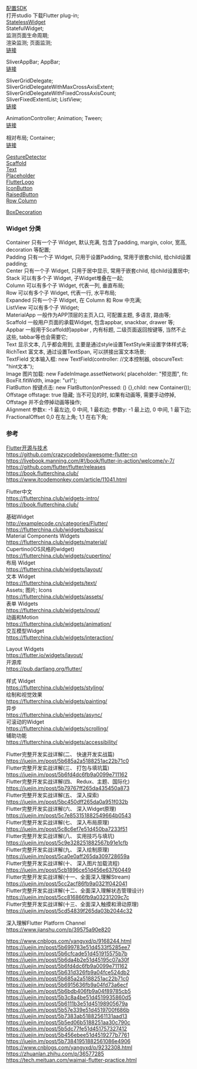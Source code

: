 [配置SDK](basic/Start.md)    
打开studio 下载Flutter plug-in;    
[StatelessWidget](basic/StatelessWidget.md)  
StatefulWidget;  
监测页面生命周期;  
渲染监测;  页面监测;  
[链接](basic/StatefulWidget.md)  

SliverAppBar;  AppBar;  
[链接](basic/AppBar.md)  

SliverGridDelegate;  
SliverGridDelegateWithMaxCrossAxisExtent;  
SliverGridDelegateWithFixedCrossAxisCount;  
SliverFixedExtentList;  ListView;  
[链接](basic/SliverGridDelegate.md)  

AnimationController;  Animation;  Tween;   
[链接](basic/Animation.md)  

相对布局;  Container;  
[链接](basic/Container.md)  

[GestureDetector](basic/GestureDetector.md)  
[Scaffold](basic/Scaffold.md)  
[Text](basic/Text.md)  
[Placeholder](basic/Placeholder.md)  
[FlutterLogo](basic/FlutterLogo.md)  
[IconButton](basic/IconButton.md)  
[RaisedButton](basic/RaisedButton.md)  
[Row Column](basic/Row_Column.md)  

[BoxDecoration](basic/BoxDecoration.md)  


### Widget 分类  
Container            	只有一个子 Widget, 默认充满, 包含了padding, margin, color, 宽高, decoration 等配置;  
Padding	                只有一个子 Widget, 只用于设置Padding, 常用于嵌套child, 给child设置padding;  
Center                     只有一个子 Widget, 只用于居中显示, 常用于嵌套child, 给child设置居中;  
Stack                        可以有多个子 Widget, 子Widget堆叠在一起;  
Column                   可以有多个子 Widget, 代表一列, 垂直布局;  
Row                         可以有多个子 Widget, 代表一行, 水平布局;  
Expanded               只有一个子 Widget, 在  Column 和  Row 中充满;  
ListView                  可以有多个子 Widget;  
MaterialApp       	一般作为APP顶层的主页入口, 可配置主题, 多语言, 路由等;  
Scaffold	                一般用户页面的承载Widget, 包含appbar, snackbar, drawer 等;  
Appbar	                一般用于Scaffold的appbar , 内有标题, 二级页面返回按键等, 当然不止这些, tabbar等也会需要它;  
Text	                        显示文本, 几乎都会用到, 主要是通过style设置TextStyle来设置字体样式等;  
RichText	               富文本, 通过设置TextSpan, 可以拼接出富文本场景;  
TextField	               文本输入框: new TextField(controller: //文本控制器, obscureText: "hint文本");  
Image	                   图片加载: new FadeInImage.assetNetwork( placeholder: "预览图", fit: BoxFit.fitWidth, image: "url");  
FlatButton	           按键点击: new FlatButton(onPressed: () {},child: new Container());  
Offstage                  offstage: true 隐藏;  当不可见的时, 如果有动画等, 需要手动停掉, Offstage 并不会停掉动画等操作;  
Alignment               参数x: -1 最左边, 0 中间, 1 最右边;  参数y: -1 最上边, 0 中间, 1 最下边; 
FractionalOffset     0,0 在左上角; 1,1 在右下角;  

### 参考  
[Flutter开源与技术](flutter_blog.md)  
https://github.com/crazycodeboy/awesome-flutter-cn  
https://livebook.manning.com/#!/book/flutter-in-action/welcome/v-7/  
https://github.com/flutter/flutter/releases  
https://book.flutterchina.club/  
https://www.itcodemonkey.com/article/11041.html   


Flutter中文  
https://flutterchina.club/widgets-intro/  
https://book.flutterchina.club/  

基础Widget  
http://examplecode.cn/categories/Flutter/  
https://flutterchina.club/widgets/basics/  
Material Components Widgets  
https://flutterchina.club/widgets/material/  
Cupertino(iOS风格的widget)  
https://flutterchina.club/widgets/cupertino/  
布局 Widget  
https://flutterchina.club/widgets/layout/  
文本 Widget  
https://flutterchina.club/widgets/text/  
Assets;  图片;  Icons  
https://flutterchina.club/widgets/assets/  
表单 Widgets  
https://flutterchina.club/widgets/input/  
动画和Motion  
https://flutterchina.club/widgets/animation/  
交互模型Widget  
https://flutterchina.club/widgets/interaction/  

Layout Widgets  
https://flutter.io/widgets/layout/  
开源库  
https://pub.dartlang.org/flutter/  

样式 Widget  
https://flutterchina.club/widgets/styling/  
绘制和视觉效果  
https://flutterchina.club/widgets/painting/  
异步  
https://flutterchina.club/widgets/async/  
可滚动的Widget  
https://flutterchina.club/widgets/scrolling/   
辅助功能  
https://flutterchina.club/widgets/accessibility/  

  
Flutter完整开发实战详解(二、 快速开发实战篇)   
https://juejin.im/post/5b685a2a5188251ac22b71c0  
Flutter完整开发实战详解(三、 打包与填坑篇)  
https://juejin.im/post/5b6fd4dc6fb9a0099e711162  
Flutter完整开发实战详解(四、 Redux、主题、国际化)  
https://juejin.im/post/5b79767ff265da435450a873  
Flutter完整开发实战详解(五、 深入探索)  
https://juejin.im/post/5bc450dff265da0a951f032b  
Flutter完整开发实战详解(六、 深入Widget原理)  
https://juejin.im/post/5c7e853151882549664b0543  
Flutter完整开发实战详解(七、 深入布局原理)  
https://juejin.im/post/5c8c6ef7e51d450ba7233f51  
Flutter完整开发实战详解(八、 实用技巧与填坑)  
https://juejin.im/post/5c9e328251882567b91e1cfb  
Flutter完整开发实战详解(九、 深入绘制原理)  
https://juejin.im/post/5ca0e0aff265da309728659a  
Flutter完整开发实战详解(十、 深入图片加载流程)  
https://juejin.im/post/5cb1896ce51d456e63760449  
Flutter完整开发实战详解(十一、全面深入理解Stream)  
https://juejin.im/post/5cc2acf86fb9a0321f042041  
Flutter完整开发实战详解(十二、全面深入理解状态管理设计)  
https://juejin.im/post/5cc816866fb9a03231209c7c  
Flutter完整开发实战详解(十三、全面深入触摸和滑动原理)  
https://juejin.im/post/5cd54839f265da03b2044c32  


深入理解Flutter Platform Channel  
https://www.jianshu.com/p/39575a90e820  



https://www.cnblogs.com/yangyxd/p/9168244.html  
https://juejin.im/post/5b699783e51d4533f5285ee7  
https://juejin.im/post/5b6cfcade51d451915575b7b  
https://juejin.im/post/5b6da4b2e51d45195c07a30f  
https://juejin.im/post/5b6fd4dc6fb9a0099e711162
https://juejin.im/post/5b631d326fb9a04fce524db2  
https://juejin.im/post/5b685a2a5188251ac22b71c0  
https://juejin.im/post/5b6915636fb9a04fd73a6ecf  
https://juejin.im/post/5b6bdb406fb9a04f89785cb5  
https://juejin.im/post/5b3c8a4be51d4519935860d5  
https://juejin.im/post/5b6111b3e51d45198905679a  
https://juejin.im/post/5b57e339e51d4519700f686b  
https://juejin.im/post/5b7383ab51882561131aad13  
https://juejin.im/post/5b5ed06b5188251aa30c790c  
https://juejin.im/post/5b5dc77fe51d451757327412  
https://juejin.im/post/5b456ebee51d4519277b7761  
https://juejin.im/post/5b73841951882561086e4906  
https://www.cnblogs.com/yangyxd/p/9232308.html  
https://zhuanlan.zhihu.com/p/36577285  
https://tech.meituan.com/waimai-flutter-practice.html  


